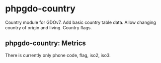 # phpgdo-country

Country module for GDOv7.
Add basic country table data.
Allow changing country of origin and living.
Country flags.

## phpgdo-country: Metrics

There is currently only phone code, flag, iso2, iso3.
